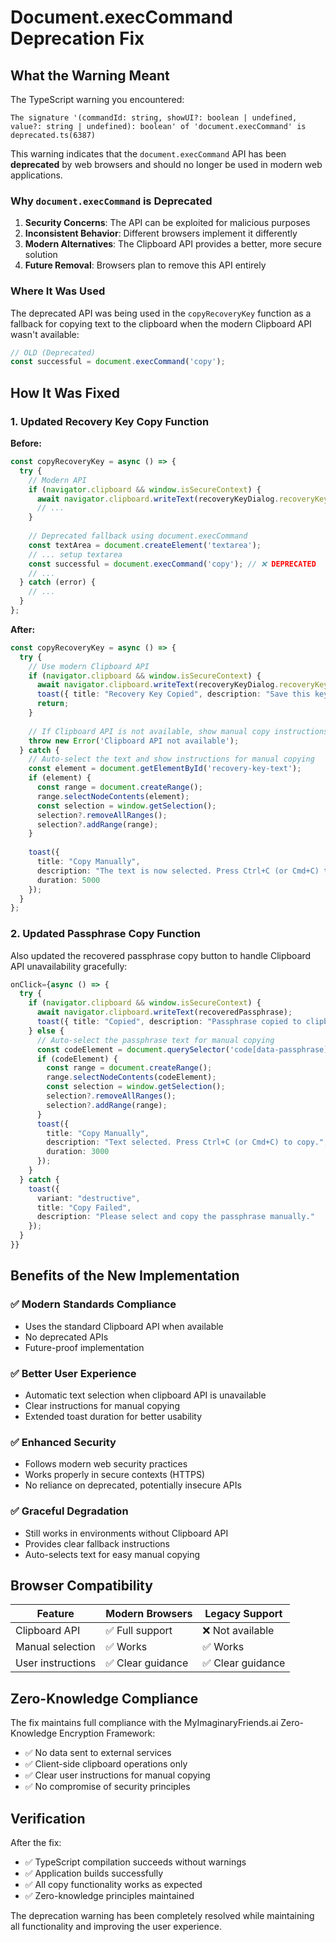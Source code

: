# Document.execCommand Deprecation Fix

## What the Warning Meant

The TypeScript warning you encountered:

```
The signature '(commandId: string, showUI?: boolean | undefined, value?: string | undefined): boolean' of 'document.execCommand' is deprecated.ts(6387)
```

This warning indicates that the `document.execCommand` API has been **deprecated** by web browsers and should no longer be used in modern web applications.

### Why `document.execCommand` is Deprecated

1. **Security Concerns**: The API can be exploited for malicious purposes
2. **Inconsistent Behavior**: Different browsers implement it differently
3. **Modern Alternatives**: The Clipboard API provides a better, more secure solution
4. **Future Removal**: Browsers plan to remove this API entirely

### Where It Was Used

The deprecated API was being used in the `copyRecoveryKey` function as a fallback for copying text to the clipboard when the modern Clipboard API wasn't available:

```typescript
// OLD (Deprecated)
const successful = document.execCommand('copy');
```

## How It Was Fixed

### 1. Updated Recovery Key Copy Function

**Before:**
```typescript
const copyRecoveryKey = async () => {
  try {
    // Modern API
    if (navigator.clipboard && window.isSecureContext) {
      await navigator.clipboard.writeText(recoveryKeyDialog.recoveryKey);
      // ...
    }
    
    // Deprecated fallback using document.execCommand
    const textArea = document.createElement('textarea');
    // ... setup textarea
    const successful = document.execCommand('copy'); // ❌ DEPRECATED
    // ...
  } catch (error) {
    // ...
  }
};
```

**After:**
```typescript
const copyRecoveryKey = async () => {
  try {
    // Use modern Clipboard API
    if (navigator.clipboard && window.isSecureContext) {
      await navigator.clipboard.writeText(recoveryKeyDialog.recoveryKey);
      toast({ title: "Recovery Key Copied", description: "Save this key securely!" });
      return;
    }
    
    // If Clipboard API is not available, show manual copy instructions
    throw new Error('Clipboard API not available');
  } catch {
    // Auto-select the text and show instructions for manual copying
    const element = document.getElementById('recovery-key-text');
    if (element) {
      const range = document.createRange();
      range.selectNodeContents(element);
      const selection = window.getSelection();
      selection?.removeAllRanges();
      selection?.addRange(range);
    }
    
    toast({ 
      title: "Copy Manually", 
      description: "The text is now selected. Press Ctrl+C (or Cmd+C) to copy the recovery key.",
      duration: 5000
    });
  }
};
```

### 2. Updated Passphrase Copy Function

Also updated the recovered passphrase copy button to handle Clipboard API unavailability gracefully:

```typescript
onClick={async () => {
  try {
    if (navigator.clipboard && window.isSecureContext) {
      await navigator.clipboard.writeText(recoveredPassphrase);
      toast({ title: "Copied", description: "Passphrase copied to clipboard" });
    } else {
      // Auto-select the passphrase text for manual copying
      const codeElement = document.querySelector('code[data-passphrase]') as HTMLElement;
      if (codeElement) {
        const range = document.createRange();
        range.selectNodeContents(codeElement);
        const selection = window.getSelection();
        selection?.removeAllRanges();
        selection?.addRange(range);
      }
      toast({ 
        title: "Copy Manually", 
        description: "Text selected. Press Ctrl+C (or Cmd+C) to copy.",
        duration: 3000
      });
    }
  } catch {
    toast({ 
      variant: "destructive",
      title: "Copy Failed", 
      description: "Please select and copy the passphrase manually." 
    });
  }
}}
```

## Benefits of the New Implementation

### ✅ Modern Standards Compliance
- Uses the standard Clipboard API when available
- No deprecated APIs
- Future-proof implementation

### ✅ Better User Experience
- Automatic text selection when clipboard API is unavailable
- Clear instructions for manual copying
- Extended toast duration for better usability

### ✅ Enhanced Security
- Follows modern web security practices
- Works properly in secure contexts (HTTPS)
- No reliance on deprecated, potentially insecure APIs

### ✅ Graceful Degradation
- Still works in environments without Clipboard API
- Provides clear fallback instructions
- Auto-selects text for easy manual copying

## Browser Compatibility

| Feature | Modern Browsers | Legacy Support |
|---------|----------------|----------------|
| Clipboard API | ✅ Full support | ❌ Not available |
| Manual selection | ✅ Works | ✅ Works |
| User instructions | ✅ Clear guidance | ✅ Clear guidance |

## Zero-Knowledge Compliance

The fix maintains full compliance with the MyImaginaryFriends.ai Zero-Knowledge Encryption Framework:

- ✅ No data sent to external services
- ✅ Client-side clipboard operations only
- ✅ Clear user instructions for manual copying
- ✅ No compromise of security principles

## Verification

After the fix:
- ✅ TypeScript compilation succeeds without warnings
- ✅ Application builds successfully
- ✅ All copy functionality works as expected
- ✅ Zero-knowledge principles maintained

The deprecation warning has been completely resolved while maintaining all functionality and improving the user experience.
